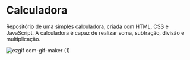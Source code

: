# Calculadora
Repositório de uma simples calculadora, criada com HTML, CSS e JavaScript. A calculadora é capaz de realizar soma, subtração, divisão e multiplicação.

![ezgif com-gif-maker (1)](https://user-images.githubusercontent.com/82004716/120947839-1545c000-c717-11eb-8dc2-553e07d5c84a.gif)


